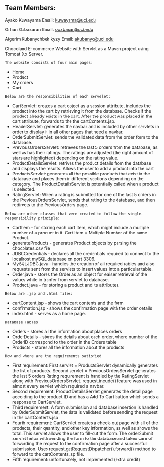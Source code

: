 ## Team Members:

Ayako Kuwayama
Email: kuwayama@uci.edu

Orhan Ozbasaran
Email: oozbasar@uci.edu

Aigerim Kubanychbek kyzy
Email: akubanyc@uci.edu

Chocoland E-commerce Website with Servlet as a Maven project using Tomcat 9.x Server.

    The website consists of four main pages:

   * Home
   * Product
   * My orders
   * Cart
   
    Below are the responsibilities of each servelet:
    
   * CartServlet: creates a cart object as a session attribute, includes the product into the cart by retrieving it from the database. 
     Checks if the product already exists in the cart. After the product was placed in the cart attribute, forwards to the the cartContents.jsp.
   * HeaderServlet: generates the navbar and is included by other servlets in order to display it in all other pages that need a navbar.
   * OrderSubmitServlet: sends the validated data from the order form to the database.
   * PreviousOrdersServlet: retrieves the last 5 orders from the database, as well as has their ratings. The ratings are adjusted (the right amount
     of stars are highlighted) depending on the rating value.
   * ProductDetailsServlet: retrives the product details from the database and displays the results. Allows the user to add a product into the cart
   * ProductsServlet: generates all the possible products that exist in the database and places them in different sections depending on the category. 
     The ProductDetailsServlet is potentially called when a product is selected.
   * RatingServlet: When a rating is submitted for one of the last 5 orders in the PreviousOrdersServlet, sends that rating to the database, 
     and then redirects to the PreviousOrders page.
     
     
     
    Below are other classes that were created to follow the single-responsibility principle:
    
   * CartItem - for storing each cart item, which might include a multiple number of a product in it. Cart Item = Multiple Number of the same Product.
   * generateProducts - generates Product objects by parsing the chocolates.csv file
   * JDBCCredentials - declares all the credentials required to connect to the localhost mySQL database on port 3306.
   * MySQLJDBC.java - handles the creation of all required tables and also requests sent from the servlets to insert values into a particular table.
   * Order.java - stores the Order as an object for eaiser retrieval of the values while in tranfer from servlet to database.
   * Product.java - for storing a product and its attributes.
   
    Below are .jsp and .html files:
   
   * cartContent.jsp - shows the cart contents and the form
   * confirmation.jsp - shows the confirmation page with the order details
   * index.html       - serves as a home page. 
  
   
   
    Database Tables
   
   * Orders        - stores all the information about places orders
   * OrderDetails  - stores the details about each order, where number of the OrderID correspond to the order in the Orders table
   * Products      - stores all the information about the products
   
    
    How and where are the requirements satisfied 
    
   * First requirement:
     First servlet  = ProductsServlet dynamically generates the list of products.
     Second servlet = PreviousOrdersServlet generates the last 5 orders
     Rating requirement is handled by the RatingServlet along with PreviousOrdersServlet.
     request.incude() feature was used in almost every servlet which required a navbar.
   * Second requirement:
     ProductDetailsServlet generates the detail page according to the product ID and has a Add To Cart button which sends a response to CartServlet.
   * Third requirement:
     A form submission and database insertion is handled by OrderSubmitServlet, the data is validated before sending the request in the 
     cartContents.jsp
   * Fourth requirement:
     CartServlet creates a check-out page with all of the products, their quantity, and other key information, as well as shows the total.
     This servlet allows the user to fill-out the form. The orderSubmit servlet helps with sending the form to the database and
     takes care of forwarding the request to the confirmation page after a successful submission.
     Uses request.getRequestDispatcher().forward() method to forward to the cartContents.jsp file. 
   * Fifth requirement: unfortunately, not implemented (extra credit)
    
